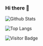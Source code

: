 ### Hi there 👋
![Github Stats](https://github-readme-stats.vercel.app/api?username=hrace009&count_private=true&show_icons=true&include_all_commits=true&theme=cobalt)

![Top Langs](https://github-readme-stats.vercel.app/api/top-langs/?username=hrace009&layout=default&theme=cobalt)

![Visitor Badge](https://visitor-badge.laobi.icu/badge?page_id=hrace009.hrace009)

<!--
**hrace009/hrace009** is a ✨ _special_ ✨ repository because its `README.md` (this file) appears on your GitHub profile.

Here are some ideas to get you started:

- 🔭 I’m currently working on ...
- 🌱 I’m currently learning ...
- 👯 I’m looking to collaborate on ...
- 🤔 I’m looking for help with ...
- 💬 Ask me about ...
- 📫 How to reach me: ...
- 😄 Pronouns: ...
- ⚡ Fun fact: ...
-->
